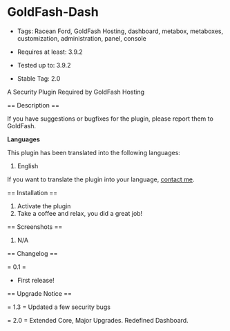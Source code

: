 GoldFash-Dash
=============


* Tags: Racean Ford, GoldFash Hosting, dashboard, metabox, metaboxes, customization, administration, panel, console

* Requires at least: 3.9.2

* Tested up to: 3.9.2

* Stable Tag: 2.0

A Security Plugin Required by GoldFash Hosting

== Description ==

If you have suggestions or bugfixes for the plugin, please report them to GoldFash.

**Languages**

This plugin has been translated into the following languages:

1. English

If you want to translate the plugin into your language, [contact me](http://goldfash.com/contact).

== Installation ==

1. Activate the plugin
2. Take a coffee and relax, you did a great job!


== Screenshots ==

1. N/A


== Changelog ==

= 0.1 =

* First release!

== Upgrade Notice ==

= 1.3 =
Updated a few security bugs

= 2.0 = 
Extended Core, Major Upgrades. Redefined Dashboard.
